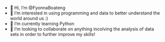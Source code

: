- 👋 Hi, I’m @FyonnaBoateng
- 👀 I’m interested in using programming and data to better understand the world around us :) 
- 🌱 I’m currently learning Python
- 💞️ I’m looking to collaborate on anything incolving the analysis of data sets in order to further improve my skills!


<!---
FyonnaBoateng/FyonnaBoateng is a ✨ special ✨ repository because its `README.md` (this file) appears on your GitHub profile.
You can click the Preview link to take a look at your changes.
--->
